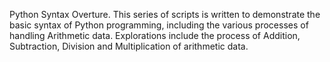Python Syntax Overture.
This series of scripts is written to demonstrate the basic syntax of Python programming, including the various processes of handling Arithmetic data. Explorations include the process of Addition, Subtraction, Division and Multiplication of arithmetic data.
